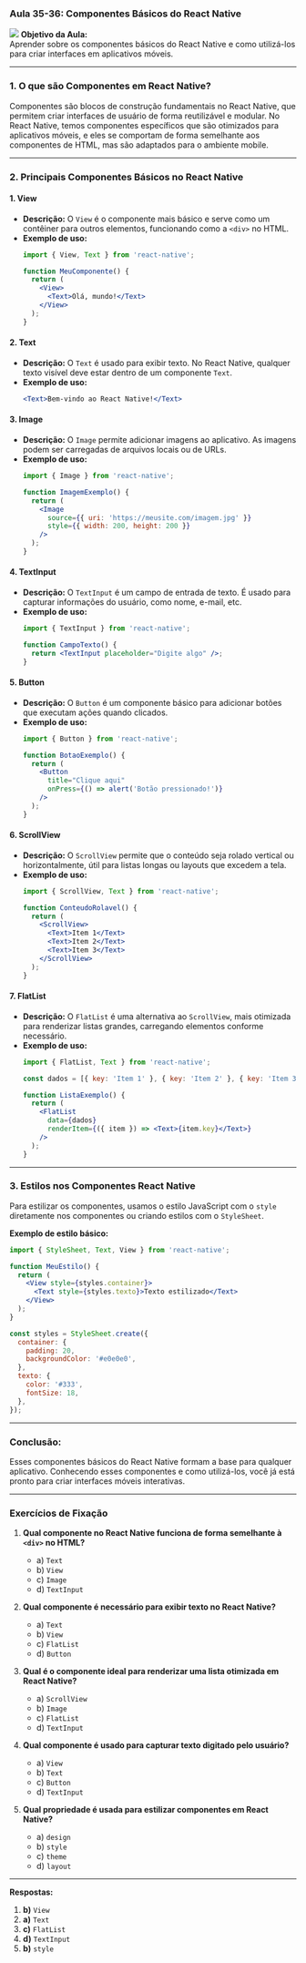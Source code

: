 ### Aula 35-36: Componentes Básicos do React Native
![](./assets/35-36.jpeg)
**Objetivo da Aula:**  
Aprender sobre os componentes básicos do React Native e como utilizá-los para criar interfaces em aplicativos móveis.

---

### **1. O que são Componentes em React Native?**

Componentes são blocos de construção fundamentais no React Native, que permitem criar interfaces de usuário de forma reutilizável e modular. No React Native, temos componentes específicos que são otimizados para aplicativos móveis, e eles se comportam de forma semelhante aos componentes de HTML, mas são adaptados para o ambiente mobile.

---

### **2. Principais Componentes Básicos no React Native**

#### **1. View**
   - **Descrição:** O `View` é o componente mais básico e serve como um contêiner para outros elementos, funcionando como a `<div>` no HTML.
   - **Exemplo de uso:**
     ```jsx
     import { View, Text } from 'react-native';

     function MeuComponente() {
       return (
         <View>
           <Text>Olá, mundo!</Text>
         </View>
       );
     }
     ```

#### **2. Text**
   - **Descrição:** O `Text` é usado para exibir texto. No React Native, qualquer texto visível deve estar dentro de um componente `Text`.
   - **Exemplo de uso:**
     ```jsx
     <Text>Bem-vindo ao React Native!</Text>
     ```

#### **3. Image**
   - **Descrição:** O `Image` permite adicionar imagens ao aplicativo. As imagens podem ser carregadas de arquivos locais ou de URLs.
   - **Exemplo de uso:**
     ```jsx
     import { Image } from 'react-native';

     function ImagemExemplo() {
       return (
         <Image
           source={{ uri: 'https://meusite.com/imagem.jpg' }}
           style={{ width: 200, height: 200 }}
         />
       );
     }
     ```

#### **4. TextInput**
   - **Descrição:** O `TextInput` é um campo de entrada de texto. É usado para capturar informações do usuário, como nome, e-mail, etc.
   - **Exemplo de uso:**
     ```jsx
     import { TextInput } from 'react-native';

     function CampoTexto() {
       return <TextInput placeholder="Digite algo" />;
     }
     ```

#### **5. Button**
   - **Descrição:** O `Button` é um componente básico para adicionar botões que executam ações quando clicados.
   - **Exemplo de uso:**
     ```jsx
     import { Button } from 'react-native';

     function BotaoExemplo() {
       return (
         <Button
           title="Clique aqui"
           onPress={() => alert('Botão pressionado!')}
         />
       );
     }
     ```

#### **6. ScrollView**
   - **Descrição:** O `ScrollView` permite que o conteúdo seja rolado vertical ou horizontalmente, útil para listas longas ou layouts que excedem a tela.
   - **Exemplo de uso:**
     ```jsx
     import { ScrollView, Text } from 'react-native';

     function ConteudoRolavel() {
       return (
         <ScrollView>
           <Text>Item 1</Text>
           <Text>Item 2</Text>
           <Text>Item 3</Text>
         </ScrollView>
       );
     }
     ```

#### **7. FlatList**
   - **Descrição:** O `FlatList` é uma alternativa ao `ScrollView`, mais otimizada para renderizar listas grandes, carregando elementos conforme necessário.
   - **Exemplo de uso:**
     ```jsx
     import { FlatList, Text } from 'react-native';

     const dados = [{ key: 'Item 1' }, { key: 'Item 2' }, { key: 'Item 3' }];

     function ListaExemplo() {
       return (
         <FlatList
           data={dados}
           renderItem={({ item }) => <Text>{item.key}</Text>}
         />
       );
     }
     ```

---

### **3. Estilos nos Componentes React Native**

Para estilizar os componentes, usamos o estilo JavaScript com o `style` diretamente nos componentes ou criando estilos com o `StyleSheet`. 

**Exemplo de estilo básico:**
```jsx
import { StyleSheet, Text, View } from 'react-native';

function MeuEstilo() {
  return (
    <View style={styles.container}>
      <Text style={styles.texto}>Texto estilizado</Text>
    </View>
  );
}

const styles = StyleSheet.create({
  container: {
    padding: 20,
    backgroundColor: '#e0e0e0',
  },
  texto: {
    color: '#333',
    fontSize: 18,
  },
});
```

---

### Conclusão:

Esses componentes básicos do React Native formam a base para qualquer aplicativo. Conhecendo esses componentes e como utilizá-los, você já está pronto para criar interfaces móveis interativas.

---

### **Exercícios de Fixação**

1. **Qual componente no React Native funciona de forma semelhante à `<div>` no HTML?**
   - a) `Text`
   - b) `View`
   - c) `Image`
   - d) `TextInput`

2. **Qual componente é necessário para exibir texto no React Native?**
   - a) `Text`
   - b) `View`
   - c) `FlatList`
   - d) `Button`

3. **Qual é o componente ideal para renderizar uma lista otimizada em React Native?**
   - a) `ScrollView`
   - b) `Image`
   - c) `FlatList`
   - d) `TextInput`

4. **Qual componente é usado para capturar texto digitado pelo usuário?**
   - a) `View`
   - b) `Text`
   - c) `Button`
   - d) `TextInput`

5. **Qual propriedade é usada para estilizar componentes em React Native?**
   - a) `design`
   - b) `style`
   - c) `theme`
   - d) `layout`

---

**Respostas:**
1. **b)** `View`
2. **a)** `Text`
3. **c)** `FlatList`
4. **d)** `TextInput`
5. **b)** `style`